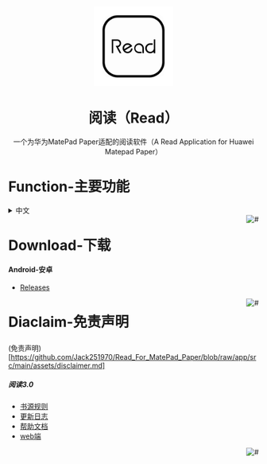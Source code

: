 <div align="center">
<img width="160" height="160" src="https://github.com/Jack251970/Read_For_MatePad_Paper/blob/raw/app/src/main/res/mipmap-xxxhdpi/book_launcher_matepad_paper.png" alt="legado"/>  

# 阅读（Read）
一个为华为MatePad Paper适配的阅读软件（A Read Application for Huawei Matepad Paper）
</div>

# Function-主要功能
<details><summary>中文</summary>
1.纯黑白界面无动画，完美适配墨水屏，控件风格高度适配华为MatePad Paper。<br>
2.自带精选书源，支持设置、导入规则。<br>
3.支持根据书源搜索网络书籍，同时支持下载网络书籍。<br>
4.支持替换净化，去除广告、替换内容很方便。<br>
5.支持本地TXT、EPUB阅读，手动浏览，智能扫描。<br>
6.支持高度自定义阅读界面，切换字体、间距、加粗、简繁转换等。<br>
</details>

<a href="#readme">
    <img src="https://img.shields.io/badge/-返回顶部-white.svg" alt="#" align="right">
</a>

# Download-下载
#### Android-安卓
* [Releases](https://github.com/Jack251970/Read_For_MatePad_Paper/releases/latest)

<a href="#readme">
    <img src="https://img.shields.io/badge/-返回顶部-white.svg" alt="#" align="right">
</a>

# Diaclaim-免责声明
##### 
(免责声明)[https://github.com/Jack251970/Read_For_MatePad_Paper/blob/raw/app/src/main/assets/disclaimer.md]

##### 阅读3.0
* [书源规则](https://alanskycn.gitee.io/teachme)
* [更新日志](/app/src/main/assets/updateLog.md)
* [帮助文档](/app/src/main/assets/help/appHelp.md)
* [web端](https://github.com/gedoor/legado_web_bookshelf)

<a href="#readme">
    <img src="https://img.shields.io/badge/-返回顶部-white.svg" alt="#" align="right">
</a>
